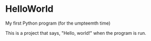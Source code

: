 # HelloWorld
My first Python program (for the umpteemth time)

This is a project that says, "Hello, world!" when the program is run.
